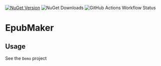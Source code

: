 [![NuGet Version](https://img.shields.io/nuget/v/Atulin.EpubMaker?style=for-the-badge)](https://www.nuget.org/packages/Atulin.EpubMaker)
![NuGet Downloads](https://img.shields.io/nuget/dt/Atulin.EpubMaker?style=for-the-badge)
![GitHub Actions Workflow Status](https://img.shields.io/github/actions/workflow/status/Atulin/EpubMaker/nuget.yml?style=for-the-badge)

# EpubMaker

## Usage

See the `Demo` project
